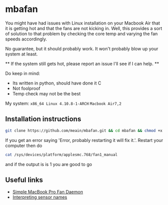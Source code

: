 # mbafan

You might have had issues with Linux installation on your Macbook Air that it is getting hot and that the fans are not kicking in.
Well, this provides a sort of solution to that problem by checking the core temp and varying the fan speeds accordingly.

No guarantee, but it should probably work. It won't probably blow up your system at least.

** If the system still gets hot, please report an issue I'll see if I can help. **

Do keep in mind:
* Its written in python, should have done it C
* Not foolproof
* Temp check may not be the best

My system: `x86_64 Linux 4.10.8-1-ARCH` `Macbook Air7,2`

## Installation instructions

```sh
git clone https://github.com/meain/mbafan.git && cd mbafan && chmod +x install && sudo ./install && cd ..
```

If you get an error saying 'Error, probably restarting it will fix it.'. Restart your computer then do
```sh
cat /sys/devices/platform/applesmc.768/fan1_manual
```
and if the output is is 1 you are good to go


## Useful links

* [Simple MacBook Pro Fan Daemon](http://allanmcrae.com/2010/05/simple-macbook-pro-fan-daemon/)
* [Interpreting sensor names](https://superuser.com/a/967056/328228)
